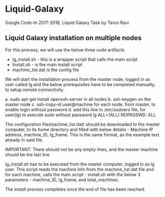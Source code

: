# Liquid-Galaxy
Google Code-In 2017-2018, Liquid Galaxy Task by Tarun Ravi

## Liquid Galaxy installation on multiple nodes 

For this process, we will use the below three code artifacts
+ lg_install.sh - this is a wrapper script that calls the main script
+ Install.sh - is the main install script
+ machine_list.dat is the config file

We will start the installation process from the master node, logged in as user called lg and the below prerequisites have to be completed manually, to setup remote connectivity.

  a. sudo apt-get install openssh-server in all nodes
  b. ssh-keygen on the master node
  c. ssh-copy-id user@machine for each node, from master, to enable login without password
  d. add this line to /etc/sudoers file, for user(lg) to execute sudo without password
lg    ALL=(ALL) NOPASSWD: ALL

The configuration file(machine_list.dat) should be downloaded to the master computer, to its home directory and filled with below details - Machine IP address, machine_ID, lg_frame. This is the same format, as the example text already in said file. 

<aside class="notice">
IMPORTANT: There should not be any empty lines, and the master machine should be the last line.
</aside>

lg_install.sh has to be executed from the master computer, logged in as lg user. This script reads the machine info from the machine_list.dat file and for each machine, calls the main script - install.sh with the below 3 parameters - machine_ID, lg_frame, and total_machines.

The install process completes once the end of file has been reached.
